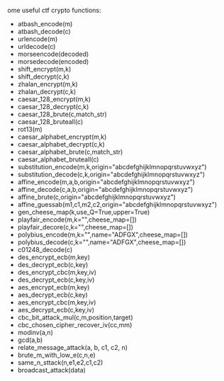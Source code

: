 ome useful ctf crypto functions:
* atbash_encode(m)
* atbash_decode(c)
* urlencode(m)
* urldecode(c)
* morseencode(decoded)
* morsedecode(encoded)
* shift_encrypt(m,k)
* shift_decrypt(c,k)
* zhalan_encrypt(m,k)
* zhalan_decrypt(c,k)
* caesar_128_encrypt(m,k)
* caesar_128_decrypt(c,k)
* caesar_128_brute(c,match_str)
* caesar_128_bruteall(c)
* rot13(m)
* caesar_alphabet_encrypt(m,k)
* caesar_alphabet_decrypt(c,k)
* caesar_alphabet_brute(c,match_str)
* caesar_alphabet_bruteall(c)
* substitution_encode(m,k,origin="abcdefghijklmnopqrstuvwxyz")
* substitution_decode(c,k,origin="abcdefghijklmnopqrstuvwxyz")
* affine_encode(m,a,b,origin="abcdefghijklmnopqrstuvwxyz")
* affine_decode(c,a,b,origin="abcdefghijklmnopqrstuvwxyz")
* affine_brute(c,origin="abcdefghijklmnopqrstuvwxyz")
* affine_guessab(m1,c1,m2,c2,origin="abcdefghijklmnopqrstuvwxyz")
* gen_cheese_map(k,use_Q=True,upper=True)
* playfair_encode(m,k="",cheese_map=[])
* playfair_decore(c,k="",cheese_map=[])
* polybius_encode(m,k="",name="ADFGX",cheese_map=[])
* polybius_decode(c,k="",name="ADFGX",cheese_map=[])
* c01248_decode(c)
* des_encrypt_ecb(m,key)
* des_decrypt_ecb(c,key)
* des_encrypt_cbc(m,key,iv)
* des_decrypt_ecb(c,key,iv)
* aes_encrypt_ecb(m,key)
* aes_decrypt_ecb(c,key)
* aes_encrypt_cbc(m,key,iv)
* aes_decrypt_ecb(c,key,iv)
* cbc_bit_attack_mul(c,m,position,target)
* cbc_chosen_cipher_recover_iv(cc,mm)
* modinv(a,n)
* gcd(a,b)
* relate_message_attack(a, b, c1, c2, n)
* brute_m_with_low_e(c,n,e)
* same_n_sttack(n,e1,e2,c1,c2)
* broadcast_attack(data)
